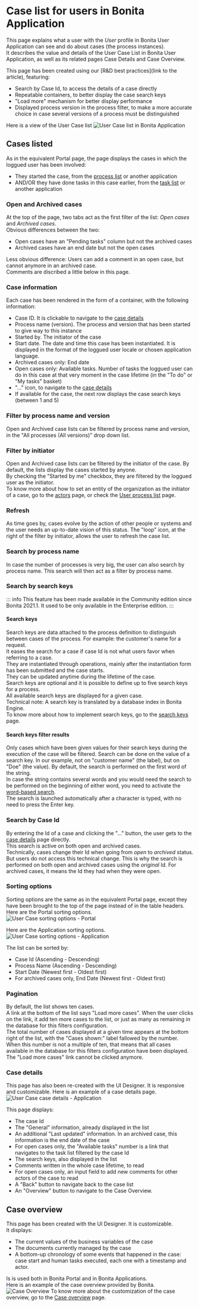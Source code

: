 # Case list for users in Bonita Application

This page explains what a user with the _User_ profile in Bonita User Application can see and do about cases (the process instances).  
It describes the value and details of the User Case List in Bonita User Application, as well as its related pages Case Details and Case Overview.  

This page has been created using our [R&D best practices](link to the article), featuring:
  * Search by Case Id, to access the details of a case directly
  * Repeatable containers, to better display the case search keys
  * "Load more" mechanism for better display performance
  * Displayed process version in the process filter, to make a more accurate choice in case several versions of a process must be distinguished

Here is a view of the User Case list
![User Case list in Bonita Application](images/UI2021.1/user-case-list-app.png)<!--{.img-responsive}-->

## Cases listed
As in the equivalent Portal page, the page displays the cases in which the loggued user has been involved:
  * They started the case, from the [process list](user-process-list.md) or another application
  * AND/OR they have done tasks in this case earlier, from the [task list](user-task-list.md) or another application

### Open and Archived cases
At the top of the page, two tabs act as the first filter of the list: _Open cases_ and _Archived cases_.  
Obvious differences between the two:
  * Open cases have an "Pending tasks" column but not the archived cases
  * Archived cases have an end date but not the open cases
  
Less obvious difference:
Users can add a comment in an open case, but cannot anymore in an archived case.  
Comments are discribed a little below in this page.

### Case information
Each case has been rendered in the form of a container, with the following information:
  * Case ID. It is clickable to navigate to the [case details](#case-details)
  * Process name (version). The process and version that has been started to give way to this instance
  * Started by. The initiator of the case
  * Start date. The date and time this case has been instantiated. It is displayed in the format of the loggued user locale or chosen application language.
  * Archived cases only: End date
  * Open cases only: Available tasks. Number of tasks the loggued user can do in this case at that very moment in the case lifetime (in the "To do" or "My tasks" basket)
  * "..." icon, to navigate to the [case details](#case-details)
  * If available for the case, the next row displays the case search keys (between 1 and 5)

### Filter by process name and version
Open and Archived case lists can be filtered by process name and version, in the "All processes (All versions)" drop down list.

### Filter by initiator
Open and Archived case lists can be filtered by the initiator of the case. By default, the lists display the cases started by anyone.  
By checking the "Started by me" checkbox, they are filtered by the loggued user as the initiator.  
To know more about how to set an entity of the organization as the initiator of a case, go to the [actors](actors.md) page, or check the [User process list](user-process-list) page.  
  
### Refresh
As time goes by, cases evolve by the action of other people or systems and the user needs an up-to-date vision of this status.
The "loop" icon, at the right of the filter by initiator, allows the user to refresh the case list. 

### Search by process name
In case the number of processes is very big, the user can also search by process name. This search will then act as a filter by process name.

### Search by search keys
::: info
This feature has been made available in the Community edition since Bonita 2021.1. It used to be only available in the Enterprise edition.
:::

#### Search keys

Search keys are data attached to the process definition to distinguish between cases of the process. For example: the customer's name for a request.  
It eases the search for a case if case Id is not what users favor when referring to a case.  
They are instantiated through operations, mainly after the instantiation form has been submitted and the case starts.  
They can be updated anytime during the lifetime of the case.  
Search keys are optional and it is possible to define up to five search keys for a process.  
All available search keys are displayed for a given case.  
Technical note: A search key is translated by a database index in Bonita Engine.  
To know more about how to implement search keys, go to the [search keys](define-a-search-index.md) page. 

#### Search keys filter results

Only cases which have been given values for their search keys during the execution of the case will be filtered.
Search can be done on the value of a search key. In our example, not on "customer name" (the label), but on "Doe" (the value).
By default, the search is performed on the first word of the string.  
In case the string contains several words and you would need the search to be performed on the beginning of either word, you need to activate the [word-based search](using-list-and-search-methods.md#word_based_search).  
The search is launched automatically after a character is typed, with no need to press the Enter key.

### Search by Case Id
By entering the Id of a case and clicking the "..." button, the user gets to the [case details](#case-details) page directly.  
This search is active on both open and archived cases.  
Technically, cases change their Id when going from _open_ to _archived_ status. But users do not access this technical change. This is why the search is performed on both open and archived cases using the _original_ Id. For archived cases, it means the Id they had when they were open.  

### Sorting options
Sorting options are the same as in the equivalent Portal page, except they have been brought to the top of the page instead of in the table headers.
Here are the Portal sorting options.  
![User Case sorting options - Portal](images/UI2021.1/user-case-sort-Portal.png)<!--{.img-responsive}-->

Here are the Application sorting options.  
![User Case sorting options - Application](images/UI2021.1/user-case-sort-App.png)<!--{.img-responsive}-->

The list can be sorted by:
  * Case Id (Ascending - Descending)
  * Process Name (Ascending - Descending)
  * Start Date (Newest first - Oldest first)
  * For archived cases only, End Date (Newest first - Oldest first)

### Pagination
By default, the list shows ten cases.  
A link at the bottom of the list says "Load more cases". When the user clicks on the link, it add ten more cases to the list, or just as many as remaining in the database for this filters configuration.  
The total number of cases displayed at a given time appears at the bottom right of the list, with the "Cases shown:" label fallowed by the number.  When this number is not a multiple of ten, that means that all cases available in the database for this filters configuration have been displayed.  
The "Load more cases" link cannot be clicked anymore.

<a id="case-details"/>

### Case details
This page has also been re-created with the UI Designer. It is responsive and customizable.
Here is an example of a case details page.
![User Case case details - Application](images/UI2021.1/user-case-details-App.png)<!--{.img-responsive}-->

This page displays:
  * The case Id
  * The "General" information, already displayed in the list
  * An additional "Last updated" information. In an archived case, this information is the end date of the case
  * For open cases only, the "Available tasks" number is a link that navigates to the task list filtered by the case Id
  * The search keys, also displayed in the list
  * Comments written in the whole case lifetime, to read
  * For open cases only, an input field to add new comments for other actors of the case to read
  * A "Back" button to navigate back to the case list
  * An "Overview" button to navigate to the Case Overview.

## Case overview
This page has been created with the UI Designer. It is customizable.  
It displays:
  * The current values of the business variables of the case
  * The documents currently managed by the case
  * A bottom-up chronology of some events that happened in the case: case start and human tasks executed, each one with a timestamp and actor.

Is is used both in Bonita Portal and in Bonita Applications.  
Here is an example of the case overview provided by Bonita.
![Case Overview](images/UI2021.1/case-overview.png)<!--{.img-responsive}-->
To know more about the customization of the case overview, go to the [Case overview](uid-case-overview-tutorial.md) page.
